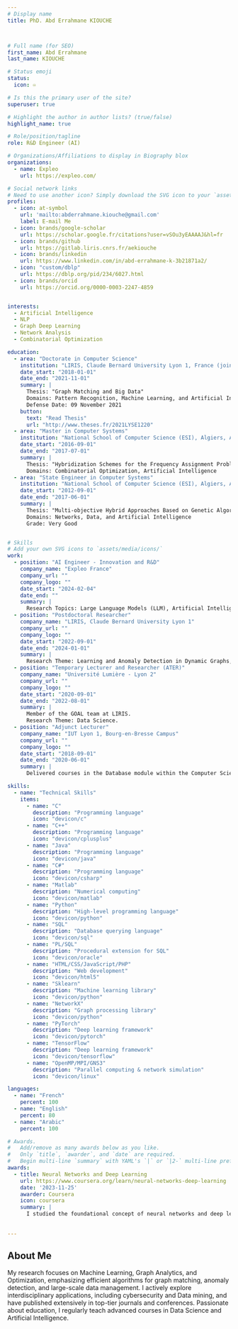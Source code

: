 ```yaml
---
# Display name
title: PhD. Abd Errahmane KIOUCHE



# Full name (for SEO)
first_name: Abd Errahmane
last_name: KIOUCHE

# Status emoji
status:
  icon: ♾️

# Is this the primary user of the site?
superuser: true

# Highlight the author in author lists? (true/false)
highlight_name: true

# Role/position/tagline
role: R&D Engineer (AI)

# Organizations/Affiliations to display in Biography blox
organizations:
  - name: Expleo
    url: https://expleo.com/

# Social network links
# Need to use another icon? Simply download the SVG icon to your `assets/media/icons/` folder.
profiles:
  - icon: at-symbol
    url: 'mailto:abderrahmane.kiouche@gmail.com'
    label: E-mail Me
  - icon: brands/google-scholar
    url: https://scholar.google.fr/citations?user=vSOu3yEAAAAJ&hl=fr
  - icon: brands/github
    url: https://gitlab.liris.cnrs.fr/aekiouche
  - icon: brands/linkedin
    url: https://www.linkedin.com/in/abd-errahmane-k-3b21871a2/
  - icon: "custom/dblp"
    url: https://dblp.org/pid/234/6027.html
  - icon: brands/orcid
    url: https://orcid.org/0000-0003-2247-4859


interests:
  - Artificial Intelligence
  - NLP
  - Graph Deep Learning
  - Network Analysis
  - Combinatorial Optimization

education:
  - area: "Doctorate in Computer Science"
    institution: "LIRIS, Claude Bernard University Lyon 1, France (joint supervision with the National School of Computer Science, Algeria)"
    date_start: "2018-01-01"
    date_end: "2021-11-01"
    summary: |
      Thesis: "Graph Matching and Big Data"
      Domains: Pattern Recognition, Machine Learning, and Artificial Intelligence
      Defense Date: 09 November 2021
    button:
      text: "Read Thesis"
      url: "http://www.theses.fr/2021LYSE1220"
  - area: "Master in Computer Systems"
    institution: "National School of Computer Science (ESI), Algiers, Algeria"
    date_start: "2016-09-01"
    date_end: "2017-07-01"
    summary: |
      Thesis: "Hybridization Schemes for the Frequency Assignment Problem"
      Domains: Combinatorial Optimization, Artificial Intelligence
  - area: "State Engineer in Computer Systems"
    institution: "National School of Computer Science (ESI), Algiers, Algeria"
    date_start: "2012-09-01"
    date_end: "2017-06-01"
    summary: |
      Thesis: "Multi-objective Hybrid Approaches Based on Genetic Algorithms and Artificial Immune Systems for Solving the Frequency Assignment Problem"
      Domains: Networks, Data, and Artificial Intelligence
      Grade: Very Good


# Skills
# Add your own SVG icons to `assets/media/icons/`
work:
  - position: "AI Engineer - Innovation and R&D"
    company_name: "Expleo France"
    company_url: ""
    company_logo: ""
    date_start: "2024-02-04"
    date_end: ""
    summary: |
      Research Topics: Large Language Models (LLM), Artificial Intelligence, Natural Language Processing, Machine Learning, Data Science.
  - position: "Postdoctoral Researcher"
    company_name: "LIRIS, Claude Bernard University Lyon 1"
    company_url: ""
    company_logo: ""
    date_start: "2022-09-01"
    date_end: "2024-01-01"
    summary: |
      Research Theme: Learning and Anomaly Detection in Dynamic Graphs, Deep Learning on Graphs.
  - position: "Temporary Lecturer and Researcher (ATER)"
    company_name: "Université Lumière - Lyon 2"
    company_url: ""
    company_logo: ""
    date_start: "2020-09-01"
    date_end: "2022-08-01"
    summary: |
      Member of the GOAL team at LIRIS.
      Research Theme: Data Science.
  - position: "Adjunct Lecturer"
    company_name: "IUT Lyon 1, Bourg-en-Bresse Campus"
    company_url: ""
    company_logo: ""
    date_start: "2018-09-01"
    date_end: "2020-06-01"
    summary: |
      Delivered courses in the Database module within the Computer Science department.

skills:
  - name: "Technical Skills"
    items:
      - name: "C"
        description: "Programming language"
        icon: "devicon/c"
      - name: "C++"
        description: "Programming language"
        icon: "devicon/cplusplus"
      - name: "Java"
        description: "Programming language"
        icon: "devicon/java"
      - name: "C#"
        description: "Programming language"
        icon: "devicon/csharp"
      - name: "Matlab"
        description: "Numerical computing"
        icon: "devicon/matlab"
      - name: "Python"
        description: "High-level programming language"
        icon: "devicon/python"
      - name: "SQL"
        description: "Database querying language"
        icon: "devicon/sql"
      - name: "PL/SQL"
        description: "Procedural extension for SQL"
        icon: "devicon/oracle"
      - name: "HTML/CSS/JavaScript/PHP"
        description: "Web development"
        icon: "devicon/html5"
      - name: "Sklearn"
        description: "Machine learning library"
        icon: "devicon/python"
      - name: "NetworkX"
        description: "Graph processing library"
        icon: "devicon/python"
      - name: "PyTorch"
        description: "Deep learning framework"
        icon: "devicon/pytorch"
      - name: "TensorFlow"
        description: "Deep learning framework"
        icon: "devicon/tensorflow"
      - name: "OpenMP/MPI/GNS3"
        description: "Parallel computing & network simulation"
        icon: "devicon/linux"

languages:
  - name: "French"
    percent: 100
  - name: "English"
    percent: 80
  - name: "Arabic"
    percent: 100

# Awards.
#   Add/remove as many awards below as you like.
#   Only `title`, `awarder`, and `date` are required.
#   Begin multi-line `summary` with YAML's `|` or `|2-` multi-line prefix and indent 2 spaces below.
awards:
  - title: Neural Networks and Deep Learning
    url: https://www.coursera.org/learn/neural-networks-deep-learning
    date: '2023-11-25'
    awarder: Coursera
    icon: coursera
    summary: |
      I studied the foundational concept of neural networks and deep learning. By the end, I was familiar with the significant technological trends driving the rise of deep learning; build, train, and apply fully connected deep neural networks; implement efficient (vectorized) neural networks; identify key parameters in a neural network’s architecture; and apply deep learning to your own applications.
  
 
---
```


## About Me

My research focuses on Machine Learning, Graph Analytics, and Optimization, emphasizing efficient algorithms for graph matching, anomaly detection, and large-scale data management. I actively explore interdisciplinary applications, including cybersecurity and Data mining, and have published extensively in top-tier journals and conferences. Passionate about education, I regularly teach advanced courses in Data Science and Artificial Intelligence.